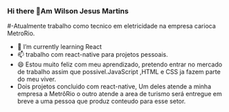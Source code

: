 ### Hi there 👋Am Wilson Jesus Martins

#-Atualmente trabalho como tecnico em eletricidade na empresa carioca MetroRio.
- 🌱 I’m currently learning  React
- 📫  trabalho com react-native para projetos  pessoais.
- 😄 Estou muito feliz com  meu aprendizado, pretendo entrar no mercado de trabalho assim que possivel.JavaScript ,HTML e CSS ja fazem parte do meu viver.
- Dois projetos concluido com react-native, Um deles atende a minha empresa a MetrôRio o outro atende a area de turismo será entregue em breve a uma pessoa que produz conteudo para esse setor.
